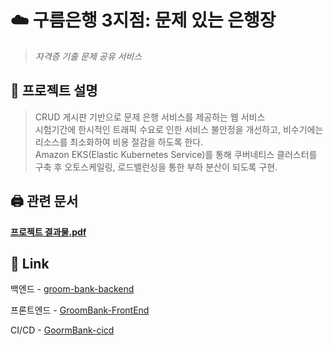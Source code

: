 # ☁️ 구름은행 3지점: 문제 있는 은행장
> *자격증 기출 문제 공유 서비스*

## :memo: 프로젝트 설명
> CRUD 게시판 기반으로 문제 은행 서비스를 제공하는 웹 서비스  
> 시험기간에 한시적인 트래픽 수요로 인한 서비스 불안정을 개선하고, 비수기에는 리소스를 최소화하여 비용 절감을 하도록 한다.  
> Amazon EKS(Elastic Kubernetes Service)를 통해 쿠버네티스 클러스터를 구축 후 오토스케일링, 로드밸런싱을 통한 부하 분산이 되도록 구현.

## 🖨 관련 문서
**[프로젝트 결과물.pdf](https://github.com/Goorm3Team/.github/files/10329897/default.pdf)**

## :link: Link
백엔드 - [groom-bank-backend](https://github.com/Goorm3Team/groom-bank-backend)

프론트엔드 - [GroomBank-FrontEnd](https://github.com/Goorm3Team/GroomBank-FrontEnd)

CI/CD - [GoormBank-cicd](https://github.com/Goorm3Team/GoormBank-cicd)
